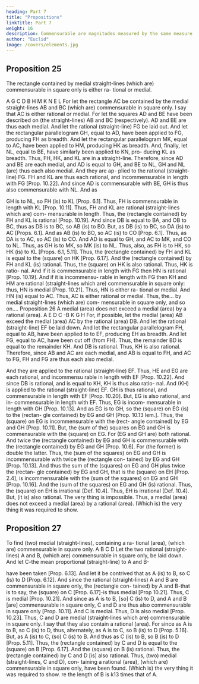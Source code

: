 ```yaml
---
heading: Part 7
title: "Propositions"
linkTitle: Part 7
weight: 16
description: Commensurable are magnitudes measured by the same measure
author: "Euclid"
image: /covers/elements.jpg
---
```



## Proposition 25

The rectangle contained by medial straight-lines (which are) commensurable in square only is either ra- tional or medial.

A
G
C
D
B
H
M
K
N
E
L
For let the rectangle AC be contained by the medial straight-lines AB and BC (which are) commensurable in square only. I say that AC is either rational or medial.
For let the squares AD and BE have been described on (the straight-lines) AB and BC (respectively). AD and BE are thus each medial. And let the rational (straight-line) FG be laid out. And let the rectangular parallelogram GH, equal to AD, have been applied to FG, producing FH as breadth. And let the rectangular parallelogram MK, equal to AC, have been applied to HM, producing HK as breadth. And, finally, let NL, equal to BE, have similarly been applied to KN, pro- ducing KL as breadth. Thus, FH, HK, and KL are in a straight-line. Therefore, since AD and BE are each medial, and AD is equal to GH, and BE to NL, GH and NL (are) thus each also medial. And they are ap- plied to the rational (straight-line) FG. FH and KL are thus each rational, and incommensurable in length with FG [Prop. 10.22]. And since AD is commensurable with BE, GH is thus also commensurable with NL. And as

GH is to NL, so FH (is) to KL [Prop. 6.1]. Thus, FH is commensurable in length with KL [Prop. 10.11]. Thus, FH and KL are rational (straight-lines which are) com- mensurable in length. Thus, the (rectangle contained) by FH and KL is rational [Prop. 10.19]. And since DB is equal to BA, and OB to BC, thus as DB is to BC, so AB (is) to BO. But, as DB (is) to BC, so DA (is) to AC [Props. 6.1]. And as AB (is) to BO, so AC (is) to CO [Prop. 6.1]. Thus, as DA is to AC, so AC (is) to CO. And AD is equal to GH, and AC to MK, and CO to NL. Thus, as GH is to MK, so MK (is) to NL. Thus, also, as FH is to HK, so HK (is) to KL [Props. 6.1, 5.11]. Thus, the (rectangle contained) by FH and KL is equal to the (square) on HK [Prop. 6.17]. And the (rectangle contained) by FH and KL (is) rational. Thus, the (square) on HK is also rational. Thus, HK is ratio- nal. And if it is commensurable in length with FG then HN is rational [Prop. 10.19]. And if it is incommensu- rable in length with FG then KH and HM are rational (straight-lines which are) commensurable in square only: thus, HN is medial [Prop. 10.21]. Thus, HN is either ra- tional or medial. And HN (is) equal to AC. Thus, AC is either rational or medial.
Thus, the... by medial straight-lines (which are) com- mensurable in square only, and so on....
Proposition 26
A medial (area) does not exceed a medial (area) by a rational (area).
A
E
D
C
-B
K
G
H
For, if possible, let the medial (area) AB exceed the medial (area) AC by the rational (area) DB. And let the rational (straight-line) EF be laid down. And let the rectangular parallelogram FH, equal to AB, have been applied to to EF, producing EH as breadth. And let FG, equal to AC, have been cut off (from FH). Thus, the remainder BD is equal to the remainder KH. And DB is rational. Thus, KH is also rational. Therefore, since AB and AC are each medial, and AB is equal to FH, and AC to FG, FH and FG are thus each also medial.


And they are applied to the rational (straight-line) EF. Thus, HE and EG are each rational, and incommensu rable in length with EF [Prop. 10.22]. And since DB is rational, and is equal to KH, KH is thus also ratio- nal. And (KH) is applied to the rational (straight-line) EF. GH is thus rational, and commensurable in length with EF [Prop. 10.20]. But, EG is also rational, and in- commensurable in length with EF. Thus, EG is incom- mensurable in length with GH [Prop. 10.13]. And as EG is to GH, so the (square) on EG (is) to the (rectan- gle contained) by EG and GH [Prop. 10.13 lem.]. Thus, the (square) on EG is incommensurable with the (rect- angle contained) by EG and GH [Prop. 10.11]. But, the (sum of the) squares on EG and GH is commensurable with the (square) on EG. For (EG and GH are) both rational. And twice the (rectangle contained) by EG and GH is commensurable with the (rectangle contained) by EG and GH [Prop. 10.6]. For (the former) is double the latter. Thus, the (sum of the squares) on EG and GH is incommensurable with twice the (rectangle con- tained) by EG and GH [Prop. 10.13]. And thus the sum of the (squares) on EG and GH plus twice the (rectan- gle contained) by EG and GH, that is the (square) on EH [Prop. 2.4], is incommensurable with the (sum of the squares) on EG and GH [Prop. 10.16]. And the (sum of the squares) on EG and GH (is) rational. Thus, the (square) on EH is irrational [Def. 10.4]. Thus, EH is irrational [Def. 10.4]. But, (it is) also rational. The very thing is impossible.
Thus, a medial (area) does not exceed a medial (area) by a rational (area). (Which is) the very thing it was required to show.


## Proposition 27

To find (two) medial (straight-lines), containing a ra- tional (area), (which are) commensurable in square only. A B C D
Let the two rational (straight-lines) A and B, (which are) commensurable in square only, be laid down. And let C-the mean proportional (straight-line) to A and B-

have been taken [Prop. 6.13]. And let it be contrived that as A (is) to B, so C (is) to D [Prop. 6.12].
And since the rational (straight-lines) A and B are commensurable in square only, the (rectangle con- tained) by A and B-that is to say, the (square) on C [Prop. 6.17]-is thus medial [Prop 10.21]. Thus, C is medial [Prop. 10.21]. And since as A is to B, [so] C (is) to D, and A and B [are] commensurable in square only, C and D are thus also commensurable in square only [Prop. 10.11]. And C is medial. Thus, D is also medial [Prop. 10.23]. Thus, C and D are medial (straight-lines which are) commensurable in square only. I say that they also contain a rational (area). For since as A is to B, so C (is) to D, thus, alternately, as A is to C, so B (is) to D [Prop. 5.16]. But, as A (is) to C, (so) C (is) to B. And thus as C (is) to B, so B (is) to D [Prop. 5.11]. Thus, the (rectangle contained) by C and D is equal to the (square) on B [Prop. 6.17]. And the (square) on B (is) rational. Thus, the (rectangle contained) by C and D [is] also rational.
Thus, (two) medial (straight-lines, C and D), con- taining a rational (area), (which are) commensurable in square only, have been found. (Which is) the very thing it was required to show.
re the length of B is k13 times that of A.

